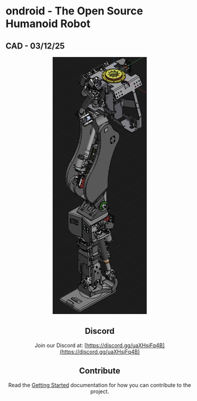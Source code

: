 # ondroid - The Open Source Humanoid Robot

## CAD - 03/12/25
<div align="center">

<picture>
  <img alt="ondroid" src="/currentRelease.PNG" width="50%" height="50%">
</picture>


## Discord
Join our Discord at: [https://discord.gg/uaXHsjFq4B](https://discord.gg/uaXHsjFq4B)

## Contribute
Read the [Getting Started](http://ondroid.ai/gettingStarted/) documentation for how you can contribute to the project.

